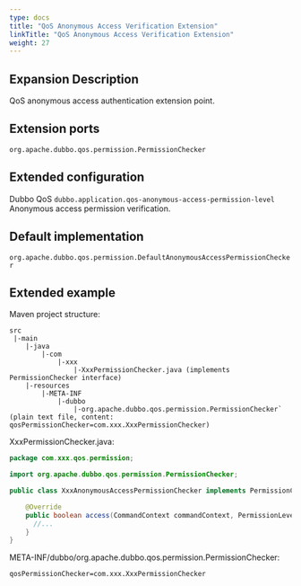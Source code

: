 ```yaml
---
type: docs
title: "QoS Anonymous Access Verification Extension"
linkTitle: "QoS Anonymous Access Verification Extension"
weight: 27
---
```


## Expansion Description

QoS anonymous access authentication extension point.

## Extension ports

`org.apache.dubbo.qos.permission.PermissionChecker`

## Extended configuration


Dubbo QoS `dubbo.application.qos-anonymous-access-permission-level` Anonymous access permission verification.

## Default implementation

`org.apache.dubbo.qos.permission.DefaultAnonymousAccessPermissionChecker`

## Extended example

Maven project structure:

```
src
 |-main
    |-java
        |-com
            |-xxx
                |-XxxPermissionChecker.java (implements PermissionChecker interface)
    |-resources
        |-META-INF
            |-dubbo
                |-org.apache.dubbo.qos.permission.PermissionChecker` (plain text file, content: qosPermissionChecker=com.xxx.XxxPermissionChecker)
```

XxxPermissionChecker.java:

```java
package com.xxx.qos.permission;

import org.apache.dubbo.qos.permission.PermissionChecker;

public class XxxAnonymousAccessPermissionChecker implements PermissionChecker {

    @Override
    public boolean access(CommandContext commandContext, PermissionLevel defaultCmdRequiredPermissionLevel) {
      //...
    }
}
```

META-INF/dubbo/org.apache.dubbo.qos.permission.PermissionChecker:

```properties
qosPermissionChecker=com.xxx.XxxPermissionChecker
```